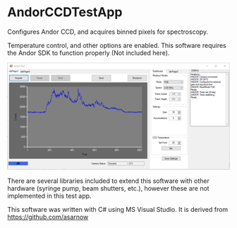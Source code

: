 # AndorCCDTestApp
Configures Andor CCD, and acquires binned pixels for spectroscopy. 

Temperature control, and other options are enabled. This software requires the Andor SDK to function properly (Not included here).

![App Image](https://github.com/ilopezpe/AndorCCDTestApp/blob/master/AndorCCDTestApp.png)

There are several libraries included to extend this software with other hardware (syringe pump, beam shutters, etc.), however these are not implemented in this test app.

This software was written with C# using MS Visual Studio. It is derived from https://github.com/asarnow
